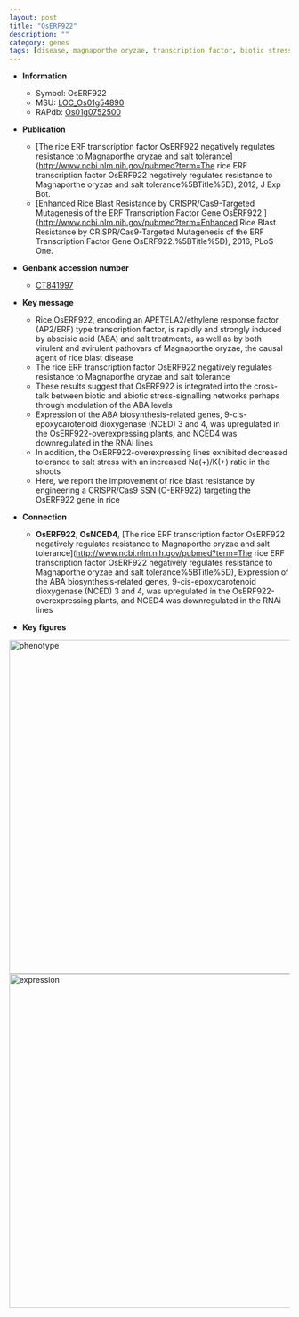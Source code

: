 ```yaml
---
layout: post
title: "OsERF922"
description: ""
category: genes
tags: [disease, magnaporthe oryzae, transcription factor, biotic stress,  ABA , ethylene, blast, shoot, abiotic stress, salt, salt stress, salt tolerance, blast disease, resistance, blast resistance]
---
```


* **Information**  
    + Symbol: OsERF922  
    + MSU: [LOC_Os01g54890](http://rice.plantbiology.msu.edu/cgi-bin/ORF_infopage.cgi?orf=LOC_Os01g54890)  
    + RAPdb: [Os01g0752500](http://rapdb.dna.affrc.go.jp/viewer/gbrowse_details/irgsp1?name=Os01g0752500)  

* **Publication**  
    + [The rice ERF transcription factor OsERF922 negatively regulates resistance to Magnaporthe oryzae and salt tolerance](http://www.ncbi.nlm.nih.gov/pubmed?term=The rice ERF transcription factor OsERF922 negatively regulates resistance to Magnaporthe oryzae and salt tolerance%5BTitle%5D), 2012, J Exp Bot.
    + [Enhanced Rice Blast Resistance by CRISPR/Cas9-Targeted Mutagenesis of the ERF Transcription Factor Gene OsERF922.](http://www.ncbi.nlm.nih.gov/pubmed?term=Enhanced Rice Blast Resistance by CRISPR/Cas9-Targeted Mutagenesis of the ERF Transcription Factor Gene OsERF922.%5BTitle%5D), 2016, PLoS One.

* **Genbank accession number**  
    + [CT841997](http://www.ncbi.nlm.nih.gov/nuccore/CT841997)

* **Key message**  
    + Rice OsERF922, encoding an APETELA2/ethylene response factor (AP2/ERF) type transcription factor, is rapidly and strongly induced by abscisic acid (ABA) and salt treatments, as well as by both virulent and avirulent pathovars of Magnaporthe oryzae, the causal agent of rice blast disease
    + The rice ERF transcription factor OsERF922 negatively regulates resistance to Magnaporthe oryzae and salt tolerance
    + These results suggest that OsERF922 is integrated into the cross-talk between biotic and abiotic stress-signalling networks perhaps through modulation of the ABA levels
    + Expression of the ABA biosynthesis-related genes, 9-cis-epoxycarotenoid dioxygenase (NCED) 3 and 4, was upregulated in the OsERF922-overexpressing plants, and NCED4 was downregulated in the RNAi lines
    + In addition, the OsERF922-overexpressing lines exhibited decreased tolerance to salt stress with an increased Na(+)/K(+) ratio in the shoots
    + Here, we report the improvement of rice blast resistance by engineering a CRISPR/Cas9 SSN (C-ERF922) targeting the OsERF922 gene in rice

* **Connection**  
    + __OsERF922__, __OsNCED4__, [The rice ERF transcription factor OsERF922 negatively regulates resistance to Magnaporthe oryzae and salt tolerance](http://www.ncbi.nlm.nih.gov/pubmed?term=The rice ERF transcription factor OsERF922 negatively regulates resistance to Magnaporthe oryzae and salt tolerance%5BTitle%5D), Expression of the ABA biosynthesis-related genes, 9-cis-epoxycarotenoid dioxygenase (NCED) 3 and 4, was upregulated in the OsERF922-overexpressing plants, and NCED4 was downregulated in the RNAi lines

* **Key figures**  
<img src="http://funRiceGenes.github.io/images/OsERF922.pheno.png" alt="phenotype"  style="width: 600px;"/>

<img src="http://funRiceGenes.github.io/images/OsERF922.exp.png" alt="expression"  style="width: 600px;"/>


